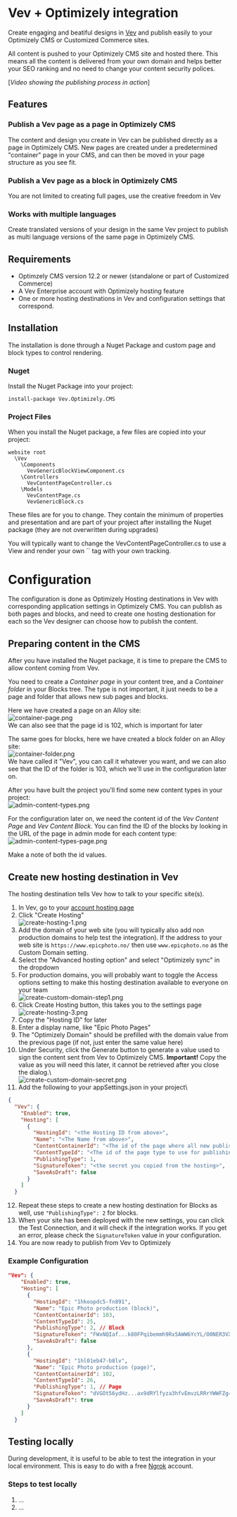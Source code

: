# Vev + Optimizely integration
Create engaging and beatiful designs in [Vev](https://vev.design) and publish easily to your Optimizely CMS or Customized Commerce sites.

All content is pushed to your Optimizely CMS site and hosted there. This means all the content is delivered from your own domain and helps better your SEO ranking and no need to change your content security polices.

[*Video showing the publishing process in action*]

## Features
### Publish a Vev page as a page in Optimizely CMS
The content and design you create in Vev can be published directly as a page in Optimizely CMS. New pages are created under a predetermined "container" page in your CMS, and can then be moved in your page structure as you see fit.

### Publish a Vev page as a block in Optimizely CMS
You are not limited to creating full pages, use the creative freedom in Vev 

### Works with multiple languages
Create translated versions of your design in the same Vev project to publish as multi language versions of the same page in Optimizely CMS.

## Requirements
 * Optimzely CMS version 12.2 or newer (standalone or part of Customized Commerce)
 * A Vev Enterprise account with Optimizely hosting feature
 * One or more hosting destinations in Vev and configuration settings that correspond.

## Installation
The installation is done through a Nuget Package and custom page and block types to control rendering.
### Nuget 
Install the Nuget Package into your project:
```
install-package Vev.Optimizely.CMS
```
### Project Files
When you install the Nuget package, a few files are copied into your project:
```
website root
  \Vev
    \Components
      VevGenericBlockViewComponent.cs
    \Controllers
      VevContentPageController.cs
    \Models
      VevContentPage.cs
      VevGenericBlock.cs
```
These files are for you to change. They contain the minimum of properties and presentation and are part of your project after installing the Nuget package (they are not overwritten during upgrades)

You will typically want to change the VevContentPageController.cs to use a View and render your own ´<head>´ tag with your own tracking.

# Configuration
The configuration is done as Optimizely Hosting destinations in Vev with corresponding application settings in Optimizely CMS. You can publish as both pages and blocks, and need to create one hosting destionation for each so the Vev designer can choose how to publish the content.

## Preparing content in the CMS
After you have installed the Nuget package, it is time to prepare the CMS to allow content coming from Vev. 

You need to create a *Container page* in your content tree, and a *Container folder* in your Blocks tree. The type is not important, it just needs to be a page and folder that allows new sub pages and blocks.

Here we have created a page on an Alloy site:\
![container-page.png](img%2Fcontainer-page.png)\
We can also see that the page id is 102, which is important for later

The same goes for blocks, here we have created a block folder on an Alloy site:\
![container-folder.png](img%2Fcontainer-folder.png)\
We have called it "Vev", you can call it whatever you want, and we can also see that the ID of the folder is 103, which we'll use in the configuration later on.

After you have built the project you'll find some new content types in your project:\
![admin-content-types.png](img%2Fadmin-content-types.png)

For the configuration later on, we need the content id of the *Vev Content Page* and *Vev Content Block*. You can find the ID of the blocks by looking in the URL of the page in admin mode for each content type:\
![admin-content-types-page.png](img%2Fadmin-content-types-page.png)

Make a note of both the id values.

## Create new hosting destination in Vev
The hosting destination tells Vev how to talk to your specific site(s).  
 1. In Vev, go to your [account hosting page]([url](https://editor.vev.design/account/hosting))
 1. Click "Create Hosting"\
![create-hosting-1.png](img%2Fcreate-hosting-1.png)    
 1. Add the domain of your web site (you will typically also add non production domains to help test the integration). If the address to your web site is `https://www.epicphoto.no/` then use `www.epicphoto.no` as the Custom Domain setting.
 1. Select the "Advanced hosting option" and select "Optimizely sync" in the dropdown
 1. For production domains, you will probably want to toggle the Access options setting to make this hosting destination available to everyone on your team\
![create-custom-domain-step1.png](img%2Fcreate-hosting-2.png)
 1. Click Create Hosting button, this takes you to the settings page\
![create-hosting-3.png](img%2Fcreate-hosting-3.png)
 1. Copy the "Hosting ID" for later
 1. Enter a display name, like "Epic Photo Pages"
 1. The "Optimizely Domain" should be prefilled with the domain value from the previous page (if not, just enter the same value here)
 1. Under Security, click the Generate button to generate a value used to sign the content sent from Vev to Optimizely CMS. **Important!** Copy the value as you will need this later, it cannot be retrieved after you close the dialog.\  
![create-custom-domain-secret.png](img%2Fcreate-custom-domain-secret.png)
 1. Add the following to your appSettings.json in your project\  
```json
{
  "Vev": {
    "Enabled": true,
    "Hosting": [
      {
        "HostingId": "<the Hosting ID from above>",
        "Name": "<The Name from above>",
        "ContentContainerId": "<The id of the page where all new published Vev pages should go>", 
        "ContentTypeId": "<The id of the page type to use for publishing. You can find this in CMS admin mode>",
        "PublishingType": 1, 
        "SignatureToken": "<the secret you copied from the hosting>",
        "SaveAsDraft": false
      }
    ]
  }
```  
 12. Repeat these steps to create a new hosting destination for Blocks as well, use `"PublishingType": 2` for blocks.
 1. When your site has been deployed with the new settings, you can click the Test Connection, and it will check if the integration works. If you get an error, please check the `SignatureToken` value in your configuration.
 1. You are now ready to publish from Vev to Optimizely

### Example Configuration
```json
"Vev": {
    "Enabled": true,
    "Hosting": [
      {
        "HostingId": "1hkoopdc5-fn891",
        "Name": "Epic Photo production (block)",
        "ContentContainerId": 103,
        "ContentTypeId": 25,
        "PublishingType": 2, // Block
        "SignatureToken": "FWxNQIaf...k80FPqibemmh9Rx5AWW6YcYL/O0NER3VXffQ==",
        "SaveAsDraft": false
      },
      {
        "HostingId": "1hl01eb47-b8lv",
        "Name": "Epic Photo production (page)",
        "ContentContainerId": 102,
        "ContentTypeId": 26,
        "PublishingType": 1, // Page
        "SignatureToken": "dVGOt56ydHz...ax9dRYlfyza3hfvEmvzLRRrYWWFZg==",
        "SaveAsDraft": true
      }
    ]
  }
```
## Testing locally
During development, it is useful to be able to test the integration in your local environment. This is easy to do with a free [Ngrok](https://ngrok.com) account.

### Steps to test locally
1. ...
1. ...
